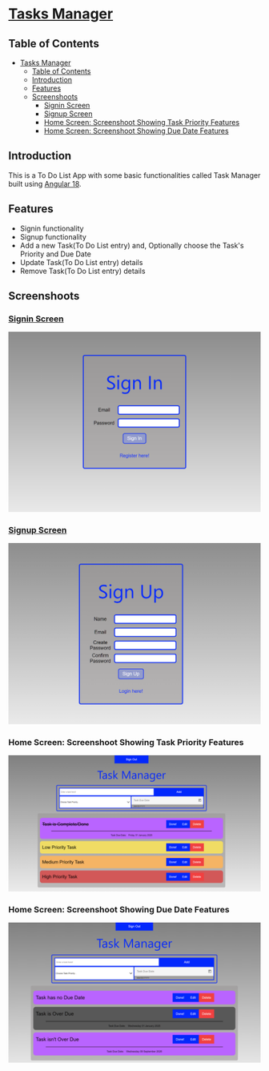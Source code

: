 # [Tasks Manager](https://tasks-manager-livid.vercel.app/)

## Table of Contents

- [Tasks Manager](#tasks-manager)
  - [Table of Contents](#table-of-contents)
  - [Introduction](#introduction)
  - [Features](#features)
  - [Screenshoots](#screenshoots)
    - [Signin Screen](#signin-screen)
    - [Signup Screen](#signup-screen)
    - [Home Screen: Screenshoot Showing Task Priority Features](#home-screen-screenshoot-showing-task-priority-features)
    - [Home Screen: Screenshoot Showing Due Date Features](#home-screen-screenshoot-showing-due-date-features)

## Introduction

This is a To Do List App with some basic functionalities called Task Manager built using [Angular 18](https://github.com/angular/angular-cli).

## Features

- Signin functionality
- Signup functionality
- Add a new Task(To Do List entry) and, Optionally choose the Task's Priority and Due Date
- Update Task(To Do List entry) details
- Remove Task(To Do List entry) details

## Screenshoots

### [Signin Screen](https://tasks-manager-livid.vercel.app//login)

![Signin Screen](./public/assets/Signin_screenshoot.png)

### [Signup Screen](https://tasks-manager-livid.vercel.app//register)

![Signup Screen](./public/assets/Signup_screenshoot.png)

### Home Screen: Screenshoot Showing Task Priority Features

![Home Screen#1](./public/assets/Home_screenshoot1.png)

### Home Screen: Screenshoot Showing Due Date Features

![Home Screen#2](./public/assets/Home_screenshoot2.png)
